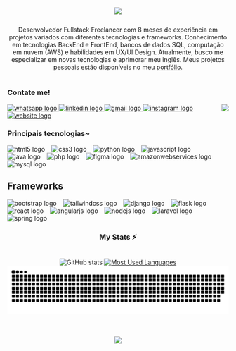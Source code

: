 <h1 align="center">
  <img src="https://readme-typing-svg.herokuapp.com/?font=Righteous&size=35&center=true&vCenter=true&width=500&height=70&duration=4000&lines=olá!+👋;+me+chamo+Davi!;" />
</h1>

<p align="center">Desenvolvedor Fullstack Freelancer com 8 meses de experiência em projetos variados com diferentes tecnologias e frameworks. Conhecimento em tecnologias BackEnd e FrontEnd, bancos de dados SQL, computação em nuvem (AWS) e habilidades em UX/UI Design. Atualmente, busco me especializar em novas tecnologias e aprimorar meu inglês. Meus projetos pessoais estão disponíveis no meu <a href="https://davibelchiordev.netlify.app/">portfólio</a>.</p>

#

<img align="right" alt="" height="200px" src="./src/study.gif" style="margin-top: -30px;" />


<h3 align="left">Contate me!</h3>

<img align="right" height="200px" src="https://user-images.githubusercontent.com/74038190/216644497-1951db19-8f3d-4e44-ac08-8e9d7e0d94a7.gif" />


<div align="left">
  <a href="https://api.whatsapp.com/send/?phone=5511959176475&text&type=phone_number&app_absent=0" target="_blank">
    <img src="https://img.shields.io/static/v1?message=Whatsapp&logo=whatsapp&label=&color=25D366&logoColor=white&labelColor=&style=for-the-badge" height="35" alt="whatsapp logo"  />
  </a>
  <a href="https://www.linkedin.com/in/davi-belchior-dev/" target="_blank">
    <img src="https://img.shields.io/static/v1?message=LinkedIn&logo=linkedin&label=&color=0077B5&logoColor=white&labelColor=&style=for-the-badge" height="35" alt="linkedin logo"  />
  </a>
  <a href="mailto:davibelchior504@gmaill.com" target="_blank">
    <img src="https://img.shields.io/static/v1?message=Gmail&logo=gmail&label=&color=D14836&logoColor=white&labelColor=&style=for-the-badge" height="35" alt="gmail logo"  />
  </a>
  <a href="https://www.instagram.com/love_sick_angel/" target="_blank">
    <img src="https://img.shields.io/static/v1?message=Instagram&logo=instagram&label=&color=E4405F&logoColor=white&labelColor=&style=for-the-badge" height="35" alt="instagram logo"  />
  </a>
  <a href="https://davibelchiordev.netlify.app/" target="_blank">
    <img src="https://img.shields.io/static/v1?message=Website&logo=internet-explorer&label=&color=4285F4&logoColor=white&labelColor=&style=for-the-badge" height="35" alt="website logo"  />
  </a>
</div>

<h3 align="left">Principais tecnologias~</h3>

<div align="left">
  <img src="https://cdn.jsdelivr.net/gh/devicons/devicon/icons/html5/html5-plain.svg" height="35" alt="html5 logo"  />
  <img width="7" />
  <img src="https://cdn.jsdelivr.net/gh/devicons/devicon/icons/css3/css3-plain.svg" height="35" alt="css3 logo"  />
  <img width="7" />
  <img src="https://cdn.jsdelivr.net/gh/devicons/devicon/icons/python/python-original.svg" height="35" alt="python logo"  />
  <img width="7" />
  <img src="https://cdn.jsdelivr.net/gh/devicons/devicon/icons/javascript/javascript-original.svg" height="35" alt="javascript logo"  />
  <img width="7" />
  <img src="https://cdn.jsdelivr.net/gh/devicons/devicon/icons/java/java-original.svg" height="35" alt="java logo"  />
  <img width="7" />
  <img src="https://cdn.jsdelivr.net/gh/devicons/devicon/icons/php/php-original.svg" height="35" alt="php logo"  />
  <img width="7" />
  <img src="https://cdn.jsdelivr.net/gh/devicons/devicon/icons/figma/figma-original.svg" height="35" alt="figma logo"  />
  <img width="7" />
  <img src="https://cdn.jsdelivr.net/gh/devicons/devicon/icons/amazonwebservices/amazonwebservices-line-wordmark.svg" height="35" alt="amazonwebservices logo"  />
  <img width="7" />
  <img src="https://cdn.jsdelivr.net/gh/devicons/devicon/icons/mysql/mysql-original.svg" height="35" alt="mysql logo"  />
</div>

<h2 align="left" style="border-bottom:none">Frameworks</h2>

<div align="left">
  <img src="https://cdn.jsdelivr.net/gh/devicons/devicon/icons/bootstrap/bootstrap-original.svg" height="35" alt="bootstrap logo"  />
  <img width="7" />
  <img src="https://cdn.simpleicons.org/tailwindcss/06B6D4" height="35" alt="tailwindcss logo"  />
  <img width="7" />
  <img src="https://cdn.jsdelivr.net/gh/devicons/devicon/icons/django/django-plain.svg" height="35" alt="django logo"  />
  <img width="7" />
  <img src="https://skillicons.dev/icons?i=flask" height="35" alt="flask logo"  />
  <img width="7" />
  <img src="https://cdn.simpleicons.org/react/61DAFB" height="35" alt="react logo"  />
  <img width="7" />
  <img src="https://cdn.jsdelivr.net/gh/devicons/devicon/icons/angularjs/angularjs-original.svg" height="35" alt="angularjs logo"  />
  <img width="7" />
  <img src="https://skillicons.dev/icons?i=nodejs" height="35" alt="nodejs logo"  />
  <img width="7" />
  <img src="https://cdn.simpleicons.org/laravel/FF2D20" height="35" alt="laravel logo"  />
  <img width="7" />
  <img src="https://cdn.jsdelivr.net/gh/devicons/devicon/icons/spring/spring-original.svg" height="35" alt="spring logo"  />
</div>

<div style="text-align: center;" align="center">
  <h3> My Stats ⚡</h3>
  <br>
  <img src="https://github-readme-stats-git-masterrstaa-rickstaa.vercel.app/api?username=Davi504&hide_title=true&show_icons=true&include_all_commits=false&count_private=true&line_height=25&hide=issues&bg_color=000&title_color=FF00F6&text_color=FFF&border_radius=3&border_color=36123c&icon_color=FF00F6&theme=jolly" alt="GitHub stats">

  <a href="https://github.com/Davi504/github-readme-stats">
    <img src="https://github-readme-stats-git-masterrstaa-rickstaa.vercel.app/api/top-langs/?username=Davi504&line_height=10&card_width=290&layout=compact&hide_title=false&count_private=true&langs_count=4&show_icons=true&title_color=FF00F6&hide=html,scss,less&bg_color=000&text_color=8B8B8B&border_radius=3&border_color=561760&count_private=true" alt="Most Used Languages">
  </a>
</div>

<picture align="center">
  <source media="(prefers-color-scheme: dark)" srcset="https://raw.githubusercontent.com/Davi504/Davi504/output/github-contribution-grid-snake-dark.svg">
  <source media="(prefers-color-scheme: light)" srcset="https://raw.githubusercontent.com/Davi504/Davi504/output/github-contribution-grid-snake-dark.svg">
  <img align="center" alt="github contribution grid snake animation" src="https://raw.githubusercontent.com/Davi504/Davi504/output/github-contribution-grid-snake.svg">
</picture>


<h1 align="center">
<img src="https://readme-typing-svg.herokuapp.com/?font=Righteous&size=35&center=true&vCenter=true&width=500&height=70&duration=4000&lines=obrigado+pela+atenção!;" />
</h1>
